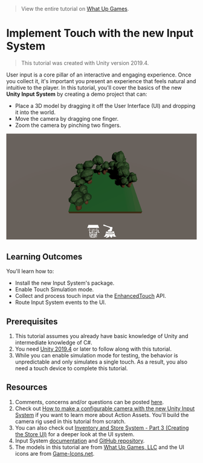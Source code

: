 > View the entire tutorial on [What Up Games](https://www.whatupgames.com).

# Implement Touch with the new Input System

> This tutorial was created with Unity version 2019.4.

User input is a core pillar of an interactive and engaging experience. Once you collect it, it's important you present an experience that feels natural and intuitive to the player. In this tutorial, you'll cover the basics of the new **Unity Input System** by creating a demo project that can:

-   Place a 3D model by dragging it off the User Interface (UI) and dropping it into the world.
-   Move the camera by dragging one finger.
-   Zoom the camera by pinching two fingers.

![Demo of Final Result](finalBuild.gif)

## Learning Outcomes 

You'll learn how to:

-   Install the new Input System's package.
-   Enable Touch Simulation mode.
-   Collect and process touch input via the [EnhancedTouch](https://docs.unity3d.com/Packages/com.unity.inputsystem@1.0/api/UnityEngine.InputSystem.EnhancedTouch.html) API.
-   Route Input System events to the UI.

## Prerequisites

1. This tutorial assumes you already have basic knowledge of Unity and intermediate knowledge of C#. 
2. You need [Unity 2019.4](https://unity3d.com/get-unity/download) or later to follow along with this tutorial. 
3. While you can enable simulation mode for testing, the behavior is unpredictable and only simulates a single touch. As a result, you also need a touch device to complete this tutorial.

## Resources
1. Comments, concerns and/or questions can be posted [here](https://github.com/Yecats/GameDevTutorials/issues/7).
2. Check out [How to make a configurable camera with the new Unity Input System](https://yecats.github.io/2019/10/17/How-to-make-a-configurable-camera-with-the-new-Input-System.html) if you want to learn more about Action Assets. You'll build the camera rig used in this tutorial from scratch. 
3. You can also check out [Inventory and Store System - Part 3 (Creating the Store UI)](https://channel9.msdn.com/Shows/dotGAME/Inventory-and-Store-System-Part-3-UI) for a deeper look at the UI system. 
4. Input System [documentation](https://docs.unity3d.com/Packages/com.unity.inputsystem@1.0/manual/index.html) and [GitHub repository](https://github.com/Unity-Technologies/InputSystem).
5. The models in this tutorial are from [What Up Games, LLC](http://whatupgames.com/) and the UI icons are from [Game-Icons.net](https://game-icons.net/).
